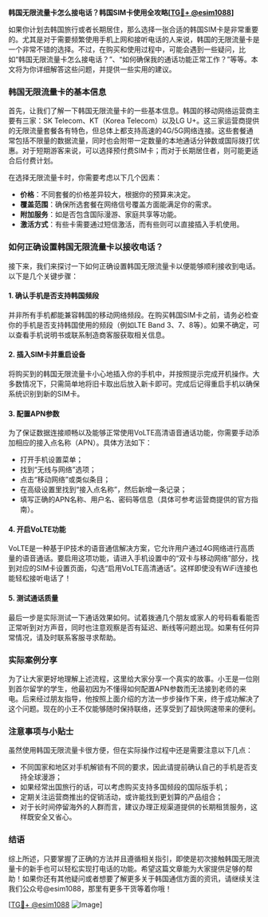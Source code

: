 **韩国无限流量卡怎么接电话？韩国SIM卡使用全攻略[[TG💪+ @esim1088](https://t.me/s/esim1088)]**

如果你计划去韩国旅行或者长期居住，那么选择一张合适的韩国SIM卡是非常重要的。尤其是对于需要频繁使用手机上网和接听电话的人来说，韩国的无限流量卡是一个非常不错的选择。不过，在购买和使用过程中，可能会遇到一些疑问，比如“韩国无限流量卡怎么接电话？”、“如何确保我的通话功能正常工作？”等等。本文将为你详细解答这些问题，并提供一些实用的建议。

### 韩国无限流量卡的基本信息

首先，让我们了解一下韩国无限流量卡的一些基本信息。韩国的移动网络运营商主要有三家：SK Telecom、KT（Korea Telecom）以及LG U+。这三家运营商提供的无限流量套餐各有特色，但总体上都支持高速的4G/5G网络连接。这些套餐通常包括不限量的数据流量，同时也会附带一定数量的本地通话分钟数或国际拨打优惠。对于短期游客来说，可以选择预付费SIM卡；而对于长期居住者，则可能更适合后付费计划。

在选择无限流量卡时，你需要考虑以下几个因素：
- **价格**：不同套餐的价格差异较大，根据你的预算来决定。
- **覆盖范围**：确保所选套餐在网络信号覆盖方面能满足你的需求。
- **附加服务**：如是否包含国际漫游、家庭共享等功能。
- **激活方式**：有些卡需要通过短信激活，而有些则可以直接插入手机使用。

### 如何正确设置韩国无限流量卡以接收电话？

接下来，我们来探讨一下如何正确设置韩国无限流量卡以便能够顺利接收到电话。以下是几个关键步骤：

#### 1. 确认手机是否支持韩国频段
并非所有手机都能兼容韩国的移动网络频段。在购买韩国SIM卡之前，请务必检查你的手机是否支持韩国使用的频段（例如LTE Band 3、7、8等）。如果不确定，可以查看手机说明书或联系制造商客服获取相关信息。

#### 2. 插入SIM卡并重启设备
将购买到的韩国无限流量卡小心地插入你的手机中，并按照提示完成开机操作。大多数情况下，只需简单地将旧卡取出后放入新卡即可。完成后记得重启手机以确保系统识别到新的SIM卡。

#### 3. 配置APN参数
为了保证数据连接顺畅以及能够正常使用VoLTE高清语音通话功能，你需要手动添加相应的接入点名称（APN）。具体方法如下：
- 打开手机设置菜单；
- 找到“无线与网络”选项；
- 点击“移动网络”或类似条目；
- 在高级设置里找到“接入点名称”，然后新增一条记录；
- 填写正确的APN名称、用户名、密码等信息（具体可参考运营商提供的官方指南）。

#### 4. 开启VoLTE功能
VoLTE是一种基于IP技术的语音通信解决方案，它允许用户通过4G网络进行高质量的语音通话。要启用这项功能，请进入手机设置中的“双卡与移动网络”部分，找到对应的SIM卡设置页面，勾选“启用VoLTE高清通话”。这样即使没有WiFi连接也能轻松接听电话了！

#### 5. 测试通话质量
最后一步是实际测试一下通话效果如何。试着拨通几个朋友或家人的号码看看能否正常听到对方声音，同时也注意观察是否有延迟、断线等问题出现。如果有任何异常情况，请及时联系客服寻求帮助。

### 实际案例分享

为了让大家更好地理解上述流程，这里给大家分享一个真实的故事。小王是一位刚到首尔留学的学生，他最初因为不懂得如何配置APN参数而无法接到老师的来电。后来经过朋友指导，他按照上面介绍的方法一步步操作下来，终于成功解决了这个问题。现在的小王不仅能够随时保持联络，还享受到了超快网速带来的便利。

### 注意事项与小贴士

虽然使用韩国无限流量卡很方便，但在实际操作过程中还是需要注意以下几点：
- 不同国家和地区对手机解锁有不同的要求，因此请提前确认自己的手机是否支持全球漫游；
- 如果经常出国旅行的话，可以考虑购买支持多国频段的国际版手机；
- 定期关注运营商推出的促销活动，或许能找到更划算的产品组合；
- 对于长时间停留海外的人群而言，建议办理正规渠道提供的长期租赁服务，这样既安全又省心。

### 结语

综上所述，只要掌握了正确的方法并且遵循相关指引，即使是初次接触韩国无限流量卡的新手也可以轻松实现打电话的功能。希望这篇文章能为大家提供足够的帮助！如果你还有其他疑问或者想要了解更多关于韩国通信方面的资讯，请继续关注我们公众号@esim1088，那里有更多干货等着你哦！

[[TG💪+ @esim1088](https://t.me/s/esim1088) ![Image](https://i.postimg.cc/4NQfJmqS/Snipaste-2025-05-13-00-14-12.png)]